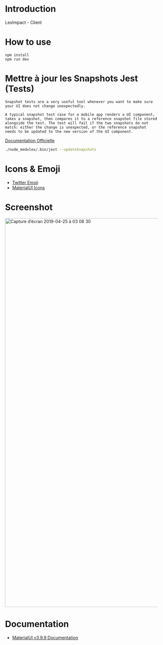 # Introduction

LexImpact - Client

# How to use

```
npm install
npm run dev
```

# Mettre à jour les Snapshots Jest (Tests)

```
Snapshot tests are a very useful tool whenever you want to make sure your UI does not change unexpectedly.

A typical snapshot test case for a mobile app renders a UI component, takes a snapshot, then compares it to a reference snapshot file stored alongside the test. The test will fail if the two snapshots do not match: either the change is unexpected, or the reference snapshot needs to be updated to the new version of the UI component.
```

[Documentation Officielle](https://jestjs.io/docs/en/snapshot-testing)

```bash
./node_modules/.bin/jest --updateSnapshots
```

# Icons & Emoji

- [Twitter Emoji](https://iconify.design/icon-sets/twemoji/)
- [MaterialUI Icons](https://material.io/resources/icons)

# Screenshot

<img width="1280" alt="Capture d’écran 2019-04-25 à 03 08 30" src="https://user-images.githubusercontent.com/329236/56703045-6517c780-6707-11e9-9947-9f4e3d72aac2.png">

# Documentation

- [MaterialUI v3.9.9 Documentation](https://v3.material-ui.com/getting-started/installation/)
